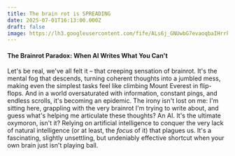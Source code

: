 ```yaml
---
title: The brain rot is SPREADING
date: 2025-07-01T16:13:00.000Z
draft: false
image: https://lh3.googleusercontent.com/fife/ALs6j_GNUwbG7evaoqbaIHrrkcdZMbIkyMkXwqKX8TgYUzZpD2DmDZSJUZ4jUwM-fzjXlRMWqkfYo0wrIESi1cxYOE68b7C_b0n6YiACSnBkgKRcKoG8FkXxc6XnAdLut6ap8omKfgphDnrw0yB9lBce_5Gz7yTuxCRcbBnthUatnYncPs1ANrfFJm8DZixnV2lfAB7LBD4X0cAyR5IiiI2xP8N_GijFNXLqA_KNTTRex3ESFX_yiOE4HddIm7MS2DD8Ufltk0m7W00pL6r1IV55RHscMsL6VjUR1o6xSJBfm2U9-S1-0X72X41YYaCd995IXg_q-dp0DdH4BaY-CL4L406FFSM0ogSAqwyYR1OXzHslDXkO51VJE62vOURoejYinxtiiEHEEuoI7fPpuXfUOZXtF7R8ctH7hWaNeTakqURyPeR-z0Y9JjeyenkHqXRt39yNP11Ld78YxsS5iXFkWPGm9mk--pEA8PgPIFmNZfVFzijfFHAWnPZw7uW1ECGr6ImvKfG_O1MfF2kbJjgjuSsWnAJjm38WsqqBFkgKtPBO71g1V8mUldj2xYZjWFSYNJA9nhqjZPnPLUVLyBgEc0MH9SnArk-ac3p0uEvqxvoUEV2gFbjrPUvtTqCSfCb5iPlcKT2rrCkULKRGnM7ZM2_URzSkTZODHMvn6HFKMU0Mwypx3-wmKCA1nkbNWAa6yc2ycEUyyFIne5z1sW9mZnts1ru23gr42YJkDNXtdpTIh_HE9aRfqRQqkkVD5MeuxK86fut32ioZd6foddet45Egm5AEOO3O0jmP_DVo6rrsxphGJ31jWDki4Qaj6CVrJfzmPwGreVhMvpg4dQC968Yw5JgWz1tqQgclrz-INKA7KSSc5UDlhqAVx_YsGFoHgscKUjeGYPUgWoLpC3Mx8OWxVxUMjvOeWc2XqsFpQyeWsMtoPP9vZbVJ_qIJYjbav5udBKCW6J7ETDSjqeKbUtByC6sQE4bO-DaAIoDk-DmsX9itiI7VMemnoKng2pn-CMMzWR3jtua8eN9_tVkSu3McFoRqjUUGT9RB_f_gwNVCTGhktC2CQSp6-QSgClAk6Oud_NBIEWHJO5xrZnWyWoMNzOP1buZnTHOK-NUiRvpogjKTE9k3om78JuwbxVbrsC98EsEy3K0OIFR87k9lkZkKEw4ag_mzOoNAPlPBtna4sH7p-_mIOxDFB9WDilOTJWArSE2KZCDdBmsY0Wd0E7vpqlPQ6lTDehgvpIri6cQEXt-cGzF5HYUlXnxesQi1UnQ7ZgI9T-7DI7pdItSmc3wYU7dptnaQFKEp4bbQlVvjo1qFEGU5mGhXQ_hpELhC3Ic6jj5PkZ-BF0DuZI5RJRcEbO7sN9RODlr41tRDQBjzqNVFWd8KbjdbNJ6lLjzvxg7EjpOcciEbMm2Bv2y_ICEcl2Xr5Sp_2zkPJTeswol8uM4VZ3ZH32Jg0aDwKZskdnoz4BxzRfIW_tZX7c2qJzvNJG3bug=s1024
---
```

#### The Brainrot Paradox: When AI Writes What You Can't

Let's be real, we've all felt it – that creeping sensation of brainrot. It's the mental fog that descends, turning coherent thoughts into a jumbled mess, making even the simplest tasks feel like climbing Mount Everest in flip-flops. And in a world oversaturated with information, constant pings, and endless scrolls, it's becoming an epidemic. The irony isn't lost on me: I'm sitting here, grappling with the very brainrot I'm trying to write about, and guess what's helping me articulate these thoughts? An AI. It's the ultimate oxymoron, isn't it? Relying on artificial intelligence to conquer the very lack of natural intelligence (or at least, the *focus* of it) that plagues us. It's a fascinating, slightly unsettling, but undeniably effective shortcut when your own brain just isn't playing ball.
